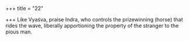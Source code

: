 +++
title = "22"

+++
Like Vyaśva, praise Indra, who controls the prizewinning (horse) that  rides the wave,
liberally apportioning the property of the stranger to the pious man. 